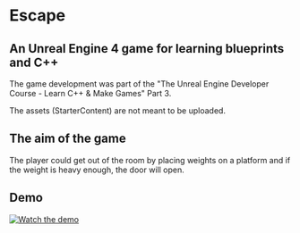 # Escape
## An Unreal Engine 4 game for learning blueprints and C++
The game development was part of the "The Unreal Engine Developer Course - Learn C++ & Make Games" Part 3.

The assets (StarterContent) are not meant to be uploaded.

## The aim of the game ##
The player could get out of the room by placing weights on a platform and if the weight is heavy enough, the door will open.

## Demo ##
[![Watch the demo](https://img.youtube.com/vi/q2tupnmhWw0/hqdefault.jpg)](https://www.youtube.com/embed/q2tupnmhWw0)
